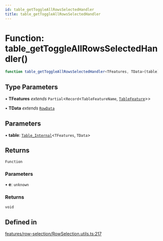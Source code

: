 ```yaml
---
id: table_getToggleAllRowsSelectedHandler
title: table_getToggleAllRowsSelectedHandler
---
```


# Function: table\_getToggleAllRowsSelectedHandler()

```ts
function table_getToggleAllRowsSelectedHandler<TFeatures, TData>(table): (e) => void
```

## Type Parameters

• **TFeatures** *extends* `Partial`\<`Record`\<`TableFeatureName`, [`TableFeature`](../interfaces/tablefeature.md)\>\>

• **TData** *extends* [`RowData`](../type-aliases/rowdata.md)

## Parameters

• **table**: [`Table_Internal`](../type-aliases/table_internal.md)\<`TFeatures`, `TData`\>

## Returns

`Function`

### Parameters

• **e**: `unknown`

### Returns

`void`

## Defined in

[features/row-selection/RowSelection.utils.ts:217](https://github.com/TanStack/table/blob/main/packages/table-core/src/features/row-selection/RowSelection.utils.ts#L217)
